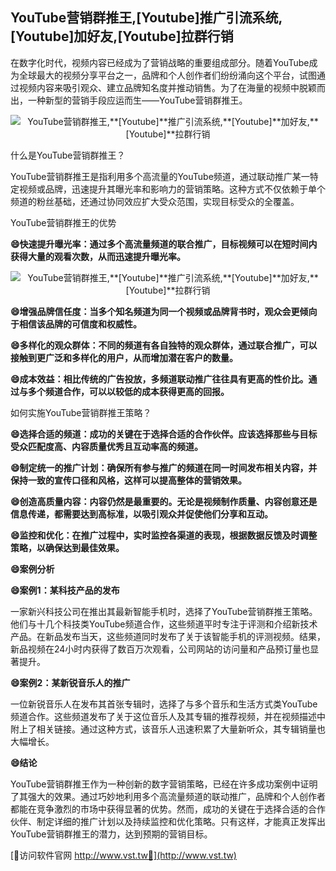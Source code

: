 ## **YouTube营销群推王,**[Youtube]**推广引流系统,**[Youtube]**加好友,**[Youtube]**拉群行销**

在数字化时代，视频内容已经成为了营销战略的重要组成部分。随着YouTube成为全球最大的视频分享平台之一，品牌和个人创作者们纷纷涌向这个平台，试图通过视频内容来吸引观众、建立品牌知名度并推动销售。为了在海量的视频中脱颖而出，一种新型的营销手段应运而生——YouTube营销群推王。

 <center><img src="https://vst.tw/MP4/tuiguang/png/8.png" alt="YouTube营销群推王,**[Youtube]**推广引流系统,**[Youtube]**加好友,**[Youtube]**拉群行销"></center>

什么是YouTube营销群推王？

YouTube营销群推王是指利用多个高流量的YouTube频道，通过联动推广某一特定视频或品牌，迅速提升其曝光率和影响力的营销策略。这种方式不仅依赖于单个频道的粉丝基础，还通过协同效应扩大受众范围，实现目标受众的全覆盖。

YouTube营销群推王的优势

**😄快速提升曝光率：通过多个高流量频道的联合推广，目标视频可以在短时间内获得大量的观看次数，从而迅速提升曝光率。**

 <center><img src="https://vst.tw/MP4/tuiguang/png/3.png" alt="YouTube营销群推王,**[Youtube]**推广引流系统,**[Youtube]**加好友,**[Youtube]**拉群行销"></center>

**😄增强品牌信任度：当多个知名频道为同一个视频或品牌背书时，观众会更倾向于相信该品牌的可信度和权威性。**

**😄多样化的观众群体：不同的频道有各自独特的观众群体，通过联合推广，可以接触到更广泛和多样化的用户，从而增加潜在客户的数量。**

**😄成本效益：相比传统的广告投放，多频道联动推广往往具有更高的性价比。通过与多个频道合作，可以以较低的成本获得更高的回报。**

如何实施YouTube营销群推王策略？

**😄选择合适的频道：成功的关键在于选择合适的合作伙伴。应该选择那些与目标受众匹配度高、内容质量优秀且互动率高的频道。**

**😄制定统一的推广计划：确保所有参与推广的频道在同一时间发布相关内容，并保持一致的宣传口径和风格，这样可以提高整体的营销效果。**

**😄创造高质量内容：内容仍然是最重要的。无论是视频制作质量、内容创意还是信息传递，都需要达到高标准，以吸引观众并促使他们分享和互动。**

**😄监控和优化：在推广过程中，实时监控各渠道的表现，根据数据反馈及时调整策略，以确保达到最佳效果。**

**😄案例分析**

**😄案例1：某科技产品的发布**

一家新兴科技公司在推出其最新智能手机时，选择了YouTube营销群推王策略。他们与十几个科技类YouTube频道合作，这些频道平时专注于评测和介绍新技术产品。在新品发布当天，这些频道同时发布了关于该智能手机的评测视频。结果，新品视频在24小时内获得了数百万次观看，公司网站的访问量和产品预订量也显著提升。

**😄案例2：某新锐音乐人的推广**

一位新锐音乐人在发布其首张专辑时，选择了与多个音乐和生活方式类YouTube频道合作。这些频道发布了关于这位音乐人及其专辑的推荐视频，并在视频描述中附上了相关链接。通过这种方式，该音乐人迅速积累了大量新听众，其专辑销量也大幅增长。

**😄结论**

YouTube营销群推王作为一种创新的数字营销策略，已经在许多成功案例中证明了其强大的效果。通过巧妙地利用多个高流量频道的联动推广，品牌和个人创作者都能在竞争激烈的市场中获得显著的优势。然而，成功的关键在于选择合适的合作伙伴、制定详细的推广计划以及持续监控和优化策略。只有这样，才能真正发挥出YouTube营销群推王的潜力，达到预期的营销目标。


[👻访问软件官网 http://www.vst.tw👻](http://www.vst.tw)
